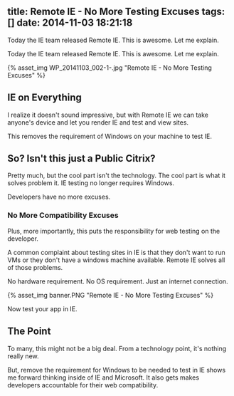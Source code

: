 title: Remote IE - No More Testing Excuses
tags: []
date: 2014-11-03 18:21:18
---
Today the IE team released Remote IE. This is awesome. Let me explain.
<!-- more -->

Today the IE team released Remote IE. This is awesome. Let me explain.

{% asset_img WP_20141103_002-1-.jpg "Remote IE - No More Testing Excuses" %}

## IE on Everything

I realize it doesn't sound impressive, but with Remote IE we can take anyone's device and let you render IE and test and view sites. 

This removes the requirement of Windows on your machine to test IE.

## So? Isn't this just a Public Citrix?

Pretty much, but the cool part isn't the technology. The cool part is what it solves problem it. IE testing no longer requires Windows. 

Developers have no more excuses.

### No More Compatibility Excuses

Plus, more importantly, this puts the responsibility for web testing on the developer.

A common complaint about testing sites in IE is that they don't want to run VMs or they don't have a windows machine available. Remote IE solves all of those problems.

No hardware requirement. No OS requirement. Just an internet connection.

{% asset_img banner.PNG "Remote IE - No More Testing Excuses" %}

Now test your app in IE.

## The Point

To many, this might not be a big deal. From a technology point, it's nothing really new.

But, remove the requirement for Windows to be needed to test in IE shows me forward thinking inside of IE and Microsoft. It also gets makes developers accountable for their web compatibility.